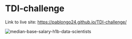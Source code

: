 # TDI-challenge

Link to live site: https://pablongo24.github.io/TDI-challenge/

![median-base-salary-h1b-data-scientists](https://user-images.githubusercontent.com/24843427/47656150-ea5d5d80-db64-11e8-99e9-f7cfb9f592c5.PNG)
